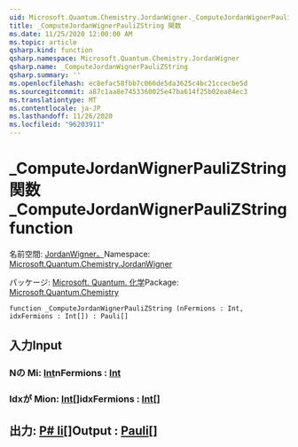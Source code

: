 ```yaml
---
uid: Microsoft.Quantum.Chemistry.JordanWigner._ComputeJordanWignerPauliZString
title: _ComputeJordanWignerPauliZString 関数
ms.date: 11/25/2020 12:00:00 AM
ms.topic: article
qsharp.kind: function
qsharp.namespace: Microsoft.Quantum.Chemistry.JordanWigner
qsharp.name: _ComputeJordanWignerPauliZString
qsharp.summary: ''
ms.openlocfilehash: ec8efac58fbb7c066de5da3625c4bc21ccecbe5d
ms.sourcegitcommit: a87c1aa8e7453360025e47ba614f25b02ea84ec3
ms.translationtype: MT
ms.contentlocale: ja-JP
ms.lasthandoff: 11/26/2020
ms.locfileid: "96203911"
---
```

# <a name="_computejordanwignerpaulizstring-function"></a><span data-ttu-id="9d263-102">_ComputeJordanWignerPauliZString 関数</span><span class="sxs-lookup"><span data-stu-id="9d263-102">_ComputeJordanWignerPauliZString function</span></span>

<span data-ttu-id="9d263-103">名前空間: [JordanWigner。](xref:Microsoft.Quantum.Chemistry.JordanWigner)</span><span class="sxs-lookup"><span data-stu-id="9d263-103">Namespace: [Microsoft.Quantum.Chemistry.JordanWigner](xref:Microsoft.Quantum.Chemistry.JordanWigner)</span></span>

<span data-ttu-id="9d263-104">パッケージ: [Microsoft. Quantum. 化学](https://nuget.org/packages/Microsoft.Quantum.Chemistry)</span><span class="sxs-lookup"><span data-stu-id="9d263-104">Package: [Microsoft.Quantum.Chemistry](https://nuget.org/packages/Microsoft.Quantum.Chemistry)</span></span>




```qsharp
function _ComputeJordanWignerPauliZString (nFermions : Int, idxFermions : Int[]) : Pauli[]
```


## <a name="input"></a><span data-ttu-id="9d263-105">入力</span><span class="sxs-lookup"><span data-stu-id="9d263-105">Input</span></span>

### <a name="nfermions--int"></a><span data-ttu-id="9d263-106">Nの Mi: [Int](xref:microsoft.quantum.lang-ref.int)</span><span class="sxs-lookup"><span data-stu-id="9d263-106">nFermions : [Int](xref:microsoft.quantum.lang-ref.int)</span></span>




### <a name="idxfermions--int"></a><span data-ttu-id="9d263-107">Idxが Mion: [Int](xref:microsoft.quantum.lang-ref.int)[]</span><span class="sxs-lookup"><span data-stu-id="9d263-107">idxFermions : [Int](xref:microsoft.quantum.lang-ref.int)[]</span></span>





## <a name="output--pauli"></a><span data-ttu-id="9d263-108">出力: [P# li](xref:microsoft.quantum.lang-ref.pauli)[]</span><span class="sxs-lookup"><span data-stu-id="9d263-108">Output : [Pauli](xref:microsoft.quantum.lang-ref.pauli)[]</span></span>

